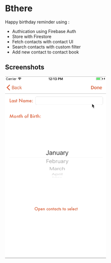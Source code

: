 Bthere
==========
Happy birthday reminder using :

- Authication using Firebase Auth
- Store with Firestore
- Fetch contacts with contact UI
- Search contacts with custom filter
- Add new contact to contact book


## Screenshots
![Birthdays](./Birthdays.gif)
